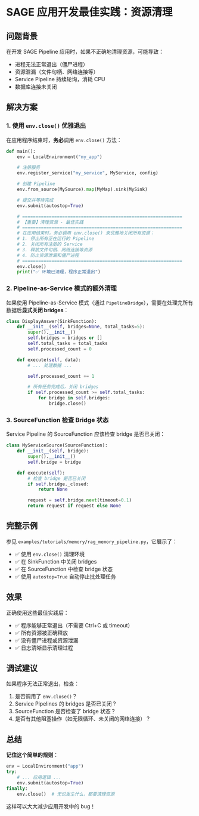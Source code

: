 # SAGE 应用开发最佳实践：资源清理

## 问题背景

在开发 SAGE Pipeline 应用时，如果不正确地清理资源，可能导致：

- 进程无法正常退出（僵尸进程）
- 资源泄漏（文件句柄、网络连接等）
- Service Pipeline 持续轮询，消耗 CPU
- 数据库连接未关闭

## 解决方案

### 1. 使用 `env.close()` 优雅退出

在应用程序结束时，**务必**调用 `env.close()` 方法：

```python
def main():
    env = LocalEnvironment("my_app")

    # 注册服务
    env.register_service("my_service", MyService, config)

    # 创建 Pipeline
    env.from_source(MySource).map(MyMap).sink(MySink)

    # 提交并等待完成
    env.submit(autostop=True)

    # ============================================================
    # 【重要】清理资源 - 最佳实践
    # ============================================================
    # 在应用结束时，务必调用 env.close() 来优雅地关闭所有资源：
    # 1. 停止所有正在运行的 Pipeline
    # 2. 关闭所有注册的 Service
    # 3. 释放文件句柄、网络连接等资源
    # 4. 防止资源泄漏和僵尸进程
    # ============================================================
    env.close()
    print("✅ 环境已清理，程序正常退出")
```

### 2. Pipeline-as-Service 模式的额外清理

如果使用 Pipeline-as-Service 模式（通过 `PipelineBridge`），需要在处理完所有数据后**显式关闭 bridges**：

```python
class DisplayAnswer(SinkFunction):
    def __init__(self, bridges=None, total_tasks=5):
        super().__init__()
        self.bridges = bridges or []
        self.total_tasks = total_tasks
        self.processed_count = 0

    def execute(self, data):
        # ... 处理数据 ...

        self.processed_count += 1

        # 所有任务完成后，关闭 bridges
        if self.processed_count >= self.total_tasks:
            for bridge in self.bridges:
                bridge.close()
```

### 3. SourceFunction 检查 Bridge 状态

Service Pipeline 的 SourceFunction 应该检查 bridge 是否已关闭：

```python
class MyServiceSource(SourceFunction):
    def __init__(self, bridge):
        super().__init__()
        self.bridge = bridge

    def execute(self):
        # 检查 bridge 是否已关闭
        if self.bridge._closed:
            return None

        request = self.bridge.next(timeout=0.1)
        return request if request else None
```

## 完整示例

参见 `examples/tutorials/memory/rag_memory_pipeline.py`，它展示了：

- ✅ 使用 `env.close()` 清理环境
- ✅ 在 SinkFunction 中关闭 bridges
- ✅ 在 SourceFunction 中检查 bridge 状态
- ✅ 使用 `autostop=True` 自动停止批处理任务

## 效果

正确使用这些最佳实践后：

- ✅ 程序能够正常退出（不需要 Ctrl+C 或 timeout）
- ✅ 所有资源被正确释放
- ✅ 没有僵尸进程或资源泄漏
- ✅ 日志清晰显示清理过程

## 调试建议

如果程序无法正常退出，检查：

1. 是否调用了 `env.close()`？
1. Service Pipelines 的 bridges 是否已关闭？
1. SourceFunction 是否检查了 bridge 状态？
1. 是否有其他阻塞操作（如无限循环、未关闭的网络连接）？

## 总结

**记住这个简单的规则**：

```python
env = LocalEnvironment("app")
try:
    # ... 应用逻辑 ...
    env.submit(autostop=True)
finally:
    env.close()  # 无论发生什么，都要清理资源
```

这样可以大大减少应用开发中的 bug！
